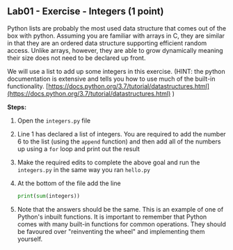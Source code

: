 ## Lab01 - Exercise - Integers (1 point)

Python lists are probably the most used data structure that comes out of the box with python. Assuming you are familiar with arrays in C, they are similar in that they are an ordered data structure supporting efficient random access. Unlike arrays, however, they are able to grow dynamically meaning their size does not need to be declared up front.

We will use a list to add up some integers in this exercise. (HINT: the python documentation is extensive and tells you how to use much of the built-in functionality. [https://docs.python.org/3.7/tutorial/datastructures.html](https://docs.python.org/3.7/tutorial/datastructures.html) )

**Steps:**

1. Open the `integers.py` file
2. Line 1 has declared a list of integers. You are required to add the number 6 to the list (using the `append` function) and then add all of the numbers up using a `for` loop and print out the result
3. Make the required edits to complete the above goal and run the `integers.py` in the same way you ran `hello.py`
4. At the bottom of the file add the line

    ```python
    print(sum(integers))
    ```

5. Note that the answers should be the same. This is an example of one of Python's inbuilt functions. It is important to remember that Python comes with many built-in functions for common operations. They should be favoured over "reinventing the wheel" and implementing them yourself.
